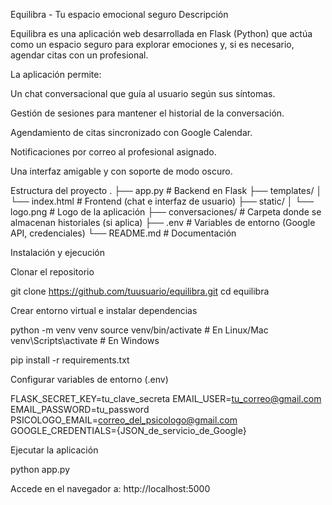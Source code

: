 Equilibra - Tu espacio emocional seguro 
 Descripción

Equilibra es una aplicación web desarrollada en Flask (Python) que actúa como un espacio seguro para explorar emociones y, si es necesario, agendar citas con un profesional.

La aplicación permite:

Un chat conversacional que guía al usuario según sus síntomas.

Gestión de sesiones para mantener el historial de la conversación.

Agendamiento de citas sincronizado con Google Calendar.

Notificaciones por correo al profesional asignado.

Una interfaz amigable y con soporte de modo oscuro.

 Estructura del proyecto
.
├── app.py              # Backend en Flask
├── templates/
│   └── index.html      # Frontend (chat e interfaz de usuario)
├── static/
│   └── logo.png        # Logo de la aplicación
├── conversaciones/     # Carpeta donde se almacenan historiales (si aplica)
├── .env                # Variables de entorno (Google API, credenciales)
└── README.md           # Documentación

Instalación y ejecución

Clonar el repositorio

git clone https://github.com/tuusuario/equilibra.git
cd equilibra


Crear entorno virtual e instalar dependencias

python -m venv venv
source venv/bin/activate  # En Linux/Mac
venv\Scripts\activate     # En Windows

pip install -r requirements.txt


Configurar variables de entorno (.env)

FLASK_SECRET_KEY=tu_clave_secreta
EMAIL_USER=tu_correo@gmail.com
EMAIL_PASSWORD=tu_password
PSICOLOGO_EMAIL=correo_del_psicologo@gmail.com
GOOGLE_CREDENTIALS={JSON_de_servicio_de_Google}


Ejecutar la aplicación

python app.py


Accede en el navegador a: http://localhost:5000
